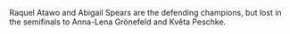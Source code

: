 Raquel Atawo and Abigail Spears are the defending champions, but lost in the semifinals to Anna-Lena Grönefeld and Květa Peschke.
